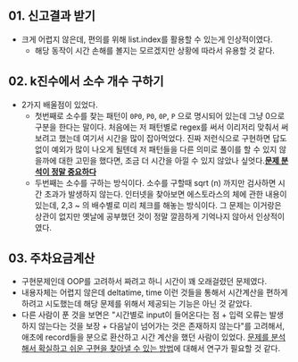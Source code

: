 ## 01. 신고결과 받기
- 크게 어렵지 않은데, 편의를 위해 list.index를 활용할 수 있는게 인상적이였다.
  - 해당 동작이 시간 손해를 볼지는 모르겠지만 상황에 따라서 유용할 것 같다.

## 02. k진수에서 소수 개수 구하기
- 2가지 배울점이 있었다.
  - 첫번째로 소수를 찾는 패턴이 `0P0`, `P0`, `0P`, `P` 으로 명시되어 있는데 그냥 0으로 구분을 한다는 말이다. 처음에는 저 패턴별로 regex를 써서 이리저리 맞춰서 써보려고 했는데 여기서 시간을 많이 잡아먹었다. 진짜 저런식으로 구현하면 답도 없이 예외가 많이 나오게 될텐데 저 패턴들을 다른 의미로 풀이를 할 수 있지 않을까에 대한 고민을 했다면, 조금 더 시간을 아낄 수 있지 않았나 싶엇다.<u>**문제 분석이 정말 중요하다**</u>
  - 두번째는 소수를 구하는 방식이다. 소수를 구할때 sqrt (n) 까지만 검사하면 시간 초과가 발생하지 않는다. 인터넷을 찾아보면 에스토라스의 체에 관한 내용이 있는데, 2,3 ~ 의 배수별로 미리 체크를 해놓는 방식이다. 그 문제는 이거랑은 상관이 없지만 옛날에 공부했던 것이 정말 깔끔하게 기억나지 않아서 인상적이였다.

## 03. 주차요금계산
- 구현문제인데 OOP를 고려하서 짜려고 하니 시간이 꽤 오래걸렸던 문제였다.
- 내용자체는 어렵지 않은데 deltatime, time 이런 것들을 통해서 시간계산을 편하게 하려고 시도했는데 해당 문제를 위해서 제공되는 기능은 아닌 것 같았다. 
- 다른 사람이 푼 것을 보면은 "시간별로 input이 들어온다는 점 + 입력 오류는 발생하지 않는다는 것을 보장 + 다음날이 넘어가는 것은 존재하지 않는다"를 고려해서,
  애초에 record들을 분으로 환산하고 시간 계산을 했던 사람이 있었다. <u>문제를 분석해서 확실하고 쉬운 구현을 찾아낼 수 있는 방법</u>에 대해서 연구가 필요할 것 같다.